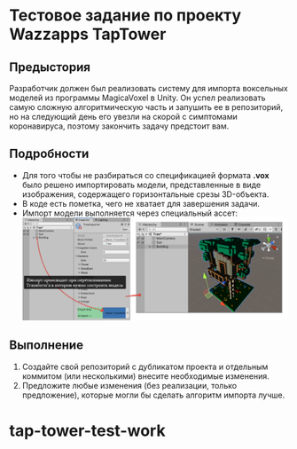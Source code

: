 # Тестовое задание по проекту Wazzapps TapTower

## Предыстория
Разработчик должен был реализовать систему для импорта воксельных моделей из программы MagicaVoxel в Unity. Он успел реализовать самую сложную алгоритмическую часть и запушить ее в репозиторий, но на следующий день его увезли на скорой с симптомами коронавируса, поэтому закончить задачу предстоит вам.

## Подробности
- Для того чтобы не разбираться со спецификацией формата **.vox** было решено импортировать модели, представленные в виде изображения, содержащего горизонтальные срезы 3D-объекта.
- В коде есть пометка, чего не хватает для завершения задачи.
- Импорт модели выполняется через специальный ассет:
![Result](public/how_to_import.png)

## Выполнение
1. Создайте свой репозиторий с дубликатом проекта и отдельным коммитом (или несколькими) внесите необходимые изменения.
2. Предложите любые изменения (без реализации, только предложение), которые могли бы сделать алгоритм импорта лучше.
# tap-tower-test-work
